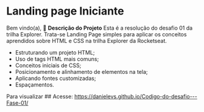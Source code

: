 # Landing page Iniciante

Bem vindo(a),
📝 **Descrição do Projeto** 
Esta é a resolução do desafio 01 da trilha Explorer. Trata-se Landing Page simples para aplicar os conceitos aprendidos sobre HTML e CSS na trilha Explorer da Rocketseat.

- Estruturando um projeto HTML;
- Uso de tags HTML mais comuns;
- Conceitos iniciais de CSS;
- Posicionamento e alinhamento de elementos na tela;
- Aplicando fontes customizadas;
- Espaçamentos.

Para visualizar ## Acesse: https://danielevs.github.io/Codigo-do-desafio---Fase-01/
